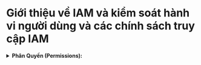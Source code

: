 # Giới thiệu về IAM và kiểm soát hành vi người dùng và các chính sách truy cập IAM

<details>
 <summary>
  <b>Phân Quyền (Permissions): </b>
 </summary>
  
  - Chúng ta cấp các quyền hạn sử dụng policy documents, policy documents được tạo từ ngôn ngữ JSON (JavaScript Object Notation).
    - Ví dụ của một Policy Document
    ```json
    {
        "Version": "2012-10-17",
            "Statement":{
                "Efect":"Allow",
                "Action":"*",
                "Resource":"*",
            }
    }
  - 
</details>
